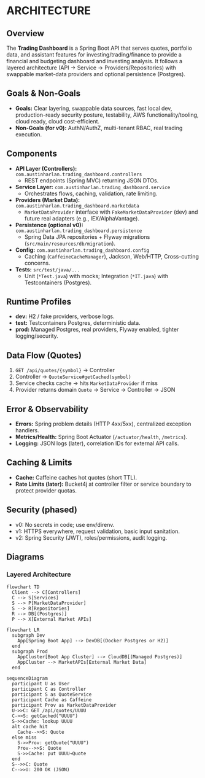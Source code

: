 # ARCHITECTURE

## Overview
The **Trading Dashboard** is a Spring Boot API that serves quotes, portfolio data, and assistant features for investing/trading/finance to provide a financial and budgeting dashboard and investing analysis. It follows a layered architecture (API → Service → Providers/Repositories) with swappable market-data providers and optional persistence (Postgres).

## Goals & Non-Goals
- **Goals:** Clear layering, swappable data sources, fast local dev, production-ready security posture, testability, AWS functionality/tooling, cloud ready, cloud cost-efficient.
- **Non-Goals (for v0):** AuthN/AuthZ, multi-tenant RBAC, real trading execution.

## Components
- **API Layer (Controllers):** `com.austinharlan.trading_dashboard.controllers`
  - REST endpoints (Spring MVC) returning JSON DTOs.
- **Service Layer:** `com.austinharlan.trading_dashboard.service`
  - Orchestrates flows, caching, validation, rate limiting.
- **Providers (Market Data):** `com.austinharlan.trading_dashboard.marketdata`
  - `MarketDataProvider` interface with `FakeMarketDataProvider` (dev) and future real adapters (e.g., IEX/AlphaVantage).
- **Persistence (optional v0):** `com.austinharlan.trading_dashboard.persistence`
  - Spring Data JPA repositories + Flyway migrations (`src/main/resources/db/migration`).
- **Config:** `com.austinharlan.trading_dashboard.config`
  - Caching (`CaffeineCacheManager`), Jackson, Web/HTTP, Cross-cutting concerns.
- **Tests:** `src/test/java/...`
  - Unit (`*Test.java`) with mocks; Integration (`*IT.java`) with Testcontainers (Postgres).

## Runtime Profiles
- **dev:** H2 / fake providers, verbose logs.
- **test:** Testcontainers Postgres, deterministic data.
- **prod:** Managed Postgres, real providers, Flyway enabled, tighter logging/security.

## Data Flow (Quotes)
1) `GET /api/quotes/{symbol}` → Controller  
2) Controller → `QuoteService#getCached(symbol)`  
3) Service checks cache → hits `MarketDataProvider` if miss  
4) Provider returns domain `Quote` → Service → Controller → JSON

## Error & Observability
- **Errors:** Spring problem details (HTTP 4xx/5xx), centralized exception handlers.
- **Metrics/Health:** Spring Boot Actuator (`/actuator/health`, `/metrics`).
- **Logging:** JSON logs (later), correlation IDs for external API calls.

## Caching & Limits
- **Cache:** Caffeine caches hot quotes (short TTL).
- **Rate Limits (later):** Bucket4j at controller filter or service boundary to protect provider quotas.

## Security (phased)
- v0: No secrets in code; use env/direnv.  
- v1: HTTPS everywhere, request validation, basic input sanitation.  
- v2: Spring Security (JWT), roles/permissions, audit logging.

## Diagrams

### Layered Architecture
```mermaid
flowchart TD
  Client --> C[Controllers]
  C --> S[Services]
  S --> P[MarketDataProvider]
  S --> R[Repositories]
  R --> DB[(Postgres)]
  P --> X[External Market APIs]

flowchart LR
  subgraph Dev
    App[Spring Boot App] --> DevDB[(Docker Postgres or H2)]
  end
  subgraph Prod
    AppCluster[Boot App Cluster] --> CloudDB[(Managed Postgres)]
    AppCluster --> MarketAPIs[External Market Data]
  end

sequenceDiagram
  participant U as User
  participant C as Controller
  participant S as QuoteService
  participant Cache as Caffeine
  participant Prov as MarketDataProvider
  U->>C: GET /api/quotes/UUUU
  C->>S: getCached("UUUU")
  S->>Cache: lookup UUUU
  alt cache hit
    Cache-->>S: Quote
  else miss
    S->>Prov: getQuote("UUUU")
    Prov-->>S: Quote
    S->>Cache: put UUUU→Quote
  end
  S-->>C: Quote
  C-->>U: 200 OK (JSON)